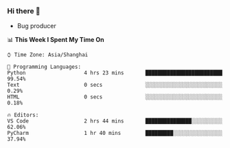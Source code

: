 ### Hi there 👋
* Bug producer
<!--START_SECTION:waka-->
📊 **This Week I Spent My Time On** 

```text
⌚︎ Time Zone: Asia/Shanghai

💬 Programming Languages: 
Python                   4 hrs 23 mins       █████████████████████████   99.54% 
Text                     0 secs              ░░░░░░░░░░░░░░░░░░░░░░░░░   0.29% 
HTML                     0 secs              ░░░░░░░░░░░░░░░░░░░░░░░░░   0.18%

🔥 Editors: 
VS Code                  2 hrs 44 mins       ███████████████░░░░░░░░░░   62.06% 
PyCharm                  1 hr 40 mins        █████████░░░░░░░░░░░░░░░░   37.94%

```


<!--END_SECTION:waka-->
